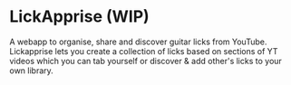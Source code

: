 # LickApprise (WIP)
A webapp to organise, share and discover guitar licks from YouTube. Lickapprise lets you create a collection of licks based on sections of YT videos which you can tab yourself or discover &amp; add other's licks to your own library. 
